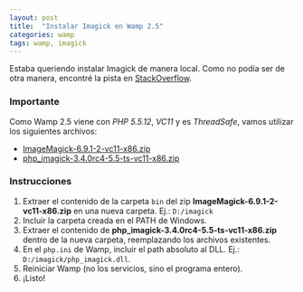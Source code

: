 ```yaml
---
layout: post
title:  "Instalar Imagick en Wamp 2.5"
categories: wamp
tags: wamp, imagick
---
```


Estaba queriendo instalar Imagick de manera local. Como no podía ser de otra manera, encontré la pista en [StackOverflow](http://stackoverflow.com/a/26265214).

### Importante
Como Wamp 2.5 viene con _PHP 5.5.12_, _VC11_ y es _ThreadSafe_, vamos utilizar los siguientes archivos:

* [ImageMagick-6.9.1-2-vc11-x86.zip](http://windows.php.net/downloads/pecl/deps/ImageMagick-6.9.1-2-vc11-x86.zip)
* [php_imagick-3.4.0rc4-5.5-ts-vc11-x86.zip](http://windows.php.net/downloads/pecl/releases/imagick/3.4.0rc4/php_imagick-3.4.0rc4-5.5-ts-vc11-x86.zip)

### Instrucciones
1. Extraer el contenido de la carpeta `bin` del zip **ImageMagick-6.9.1-2-vc11-x86.zip** en una nueva carpeta. Ej.: `D:/imagick`
1. Incluir la carpeta creada en el PATH de Windows.
1. Extraer el contenido de **php_imagick-3.4.0rc4-5.5-ts-vc11-x86.zip** dentro de la nueva carpeta, reemplazando los archivos existentes.
1. En el `php.ini` de Wamp, incluir el path absoluto al DLL. Ej.: `D:/imagick/php_imagick.dll`.
1. Reiniciar Wamp (no los servicios, sino el programa entero).
1. ¡Listo!
